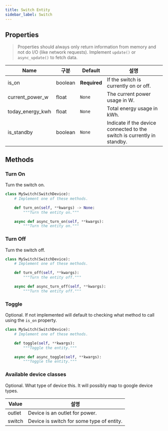 ```yaml
---
title: Switch Entity
sidebar_label: Switch
---
```


## Properties

> Properties should always only return information from memory and not do I/O (like network requests). Implement `update()` or `async_update()` to fetch data.

| Name               | 구분      | Default      | 설명                                                                      |
| ------------------ | ------- | ------------ | ----------------------------------------------------------------------- |
| is_on              | boolean | **Required** | If the switch is currently on or off.                                   |
| current_power_w  | float   | `None`       | The current power usage in W.                                           |
| today_energy_kwh | float   | `None`       | Total energy usage in kWh.                                              |
| is_standby         | boolean | `None`       | Indicate if the device connected to the switch is currently in standby. |

## Methods

### Turn On

Turn the switch on.

```python
class MySwitch(SwitchDevice):
    # Implement one of these methods.

    def turn_on(self, **kwargs) -> None:
        """Turn the entity on."""

    async def async_turn_on(self, **kwargs):
        """Turn the entity on."""

```

### Turn Off

Turn the switch off.

```python
class MySwitch(SwitchDevice):
    # Implement one of these methods.

    def turn_off(self, **kwargs):
        """Turn the entity off."""

    async def async_turn_off(self, **kwargs):
        """Turn the entity off."""
```

### Toggle

Optional. If not implemented will default to checking what method to call using the `is_on` property.

```python
class MySwitch(SwitchDevice):
    # Implement one of these methods.

    def toggle(self, **kwargs):
        """Toggle the entity."""

    async def async_toggle(self, **kwargs):
        """Toggle the entity."""
```

### Available device classes

Optional. What type of device this. It will possibly map to google device types. 

| Value  | 설명                                        |
| ------ | ----------------------------------------- |
| outlet | Device is an outlet for power.            |
| switch | Device is switch for some type of entity. |